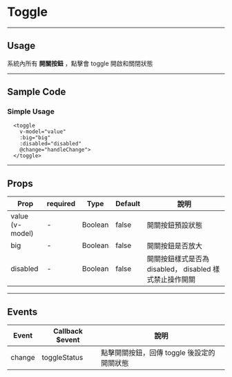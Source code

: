 # Toggle
----------------

## Usage
系統內所有 **開關按鈕** ，點擊會 toggle 開啟和關閉狀態

---
## Sample Code

### Simple Usage
```
  <toggle 
    v-model="value"
    :big="big"
    :disabled="disabled"
    @change="handleChange">
  </toggle>
```

---
## Props

| Prop | required | Type | Default | 說明 |
|---|---|---|---|---|
| value<br>(v-model) | - | Boolean | false | 開關按鈕預設狀態
| big | - | Boolean | false | 開關按鈕是否放大
| disabled | - | Boolean | false | 開關按鈕樣式是否為 disabled， disabled 樣式禁止操作開關

---
## Events

| Event | Callback $event | 說明 |
|---|---|---|
| change | toggleStatus | 點擊開關按鈕，回傳 toggle 後設定的開關狀態 |